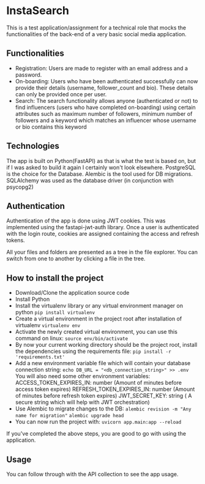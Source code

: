 # InstaSearch

This is a test application/assignment for a technical role that mocks the functionalities of the back-end of a very basic social media application.  
## Functionalities

* Registration: Users are made to register with an email address and a password.
* On-boarding: Users who have been authenticated successfully can now provide their details (username, follower_count and bio). These details can only be provided once per user.
* Search: The search functionality allows anyone (authenticated or not) to find influencers (users who have completed on-boarding) using certain attributes such as maximum number of followers, minimum number of followers and a keyword which matches an influencer whose username or bio contains this keyword

## Technologies
The app is built on Python(FastAPI) as that is what the test is based on, but if I was asked to build it again I certainly won't look elsewhere.
PostgreSQL is the choice for the Database.
Alembic is the tool used for DB migrations.
SQLAlchemy was used as the database driver (in conjunction with psycopg2)

## Authentication
Authentication of the app is done using JWT cookies. This was implemented using the fastapi-jwt-auth library.
Once a user is authenticated with the login route, cookies are assigned containing the access and refresh tokens.

All your files and folders are presented as a tree in the file explorer. You can switch from one to another by clicking a file in the tree.

## How to install the project
* Download/Clone the application source code
* Install Python
* Install the virtualenv library or any virtual environment manager on python
    ``pip install virtualenv``  
* Create a virtual environment in the project root after installation of virtualenv
    ``virtualenv env``
* Activate the newly created virtual environment, you can use this command on linux: 
    ``source env/bin/activate``
* By now your current working directory should be the project root, install the dependencies using the requirements file:
    ``pip install -r 'requirements.txt'``
 * Add a new environment variable file which will contain your database connection string:
    ``echo DB_URL = "<db_connection_string>" >> .env``
 You will also need some other environment variables:
 ACCESS_TOKEN_EXPIRES_IN: number (Amount of minutes before access token expires)
REFRESH_TOKEN_EXPIRES_IN: number (Amount of minutes before refresh token expires)
JWT_SECRET_KEY: string ( A secure string which will help with JWT orchestration)
* Use Alembic to migrate changes to the DB:
    ``alembic revision -m "Any name for migration"``
    ``alembic upgrade head``
* You can now run the project with: 
    ``uvicorn app.main:app --reload``

If you've completed the above steps, you are good to go with using the application.

## Usage
You can follow through with the API collection to see the app usage.